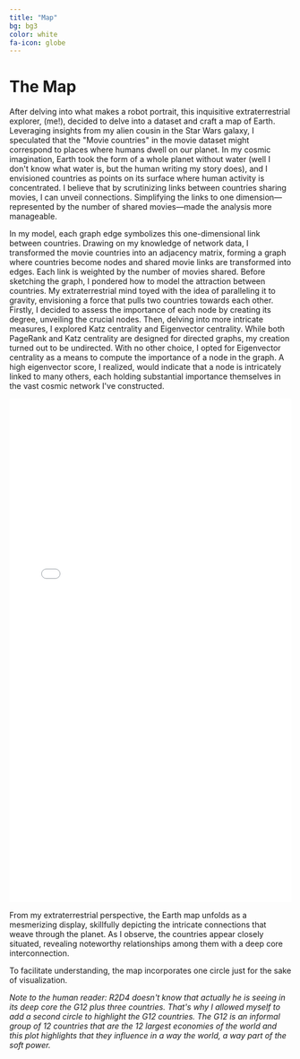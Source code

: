 ```yaml
---
title: "Map"
bg: bg3
color: white
fa-icon: globe
---
```


# The Map

After delving into what makes a robot portrait, this inquisitive extraterrestrial explorer, (me!), decided to delve into a dataset and craft a map of Earth. Leveraging insights from my alien cousin in the Star Wars galaxy, I speculated that the "Movie countries" in the movie dataset might correspond to places where humans dwell on our planet. In my cosmic imagination, Earth took the form of a whole planet without water (well I don't know what water is, but the human writing my story does), and I envisioned countries as points on its surface where human activity is concentrated. I believe that by scrutinizing links between countries sharing movies, I can unveil connections. Simplifying the links to one dimension—represented by the number of shared movies—made the analysis more manageable. 

In my model, each graph edge symbolizes this one-dimensional link between countries. Drawing on my knowledge of network data, I transformed the movie countries into an adjacency matrix, forming a graph where countries become nodes and shared movie links are transformed into edges. Each link is weighted by the number of movies shared. Before sketching the graph, I pondered how to model the attraction between countries. My extraterrestrial mind toyed with the idea of paralleling it to gravity, envisioning a force that pulls two countries towards each other. Firstly, I decided to assess the importance of each node by creating its degree, unveiling the crucial nodes. Then, delving into more intricate measures, I explored Katz centrality and Eigenvector centrality. While both PageRank and Katz centrality are designed for directed graphs, my creation turned out to be undirected. With no other choice, I opted for Eigenvector centrality as a means to compute the importance of a node in the graph. A high eigenvector score, I realized, would indicate that a node is intricately linked to many others, each holding substantial importance themselves in the vast cosmic network I've constructed.

<p align="center">
    <div style="display: flex; justify-content: center;">
        <iframe src="img/html/network_countries.html" width="900" height="900" frameborder="0" style="border: 0px solid white; box-sizing: border-box; margin: 0 auto;"></iframe>
    </div>
</p>

From my extraterrestrial perspective, the Earth map unfolds as a mesmerizing display, skillfully depicting the intricate connections that weave through the planet. As I observe, the countries appear closely situated, revealing noteworthy relationships among them with a deep core interconnection. 

To facilitate understanding, the map incorporates one circle just for the sake of visualization.

*Note to the human reader: R2D4 doesn't know that actually he is seeing in its deep core the G12 plus three countries. That's why I allowed myself to add a second circle to highlight the G12 countries. The G12 is an informal group of 12 countries that are the 12 largest economies of the world and this plot highlights that they influence in a way the world, a way part of the soft power.*
